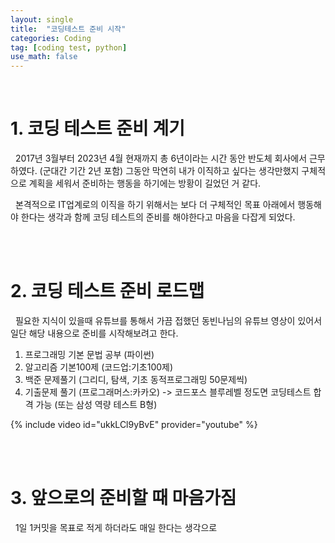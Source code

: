 ```yaml
---
layout: single
title:  "코딩테스트 준비 시작"
categories: Coding
tag: [coding test, python]
use_math: false
---
```


<br>

# 1. 코딩 테스트 준비 계기
&nbsp; 2017년 3월부터 2023년 4월 현재까지 총 6년이라는 시간 동안 반도체 회사에서 근무하였다. (군대간 기간 2년 포함) 그동안 막연히 내가 이직하고 싶다는 생각만했지 구체적으로 계획을 세워서 준비하는 행동을 하기에는 방황이 길었던 거 같다.

&nbsp; 본격적으로 IT업계로의 이직을 하기 위해서는 보다 더 구체적인 목표 아래에서 행동해야 한다는 생각과 함께 코딩 테스트의 준비를 해야한다고 마음을 다잡게 되었다.

<br><br>

# 2. 코딩 테스트 준비 로드맵
&nbsp; 필요한 지식이 있을때 유튜브를 통해서 가끔 접했던 동빈나님의 유튜브 영상이 있어서 일단 해당 내용으로 준비를 시작해보려고 한다.

1. 프로그래밍 기본 문법 공부 (파이썬)
2. 알고리즘 기본100제 (코드업:기초100제)
3. 백준 문제풀기 (그리디, 탐색, 기초 동적프로그래밍 50문제씩)
4. 기출문제 풀기 (프로그래머스:카카오)
 -> 코드포스 블루레벨 정도면 코딩테스트 합격 가능 (또는 삼성 역량 테스트 B형)

{% include video id="ukkLCl9yBvE" provider="youtube" %}

<br><br>

# 3. 앞으로의 준비할 때 마음가짐
&nbsp; 1일 1커밋을 목표로 적게 하더라도 매일 한다는 생각으로 